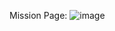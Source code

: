 Mission Page:
![image](https://user-images.githubusercontent.com/62584411/111801522-0285d100-8908-11eb-9924-69999dd2d80d.png)
